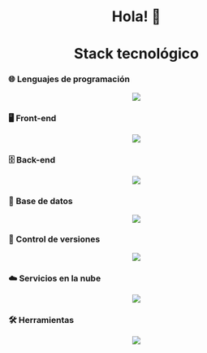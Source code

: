 <h1 align="center">Hola! 👋</h1>

<h1 align="center">Stack tecnológico</h1>

### 🌐 Lenguajes de programación

<p align="center">
  <a href="https://go-skill-icons.vercel.app/">
    <img src="https://go-skill-icons.vercel.app/api/icons?i=php,javascript,typescript&titles=true" />
  </a>
</p>
<!-- ![Stack Tecnologico](https://go-skill-icons.vercel.app/api/icons?i=php,javascript,typescript&titles=true) -->

### 🖥️ Front-end

<p align="center">
  <a href="https://go-skill-icons.vercel.app/">
    <img src="https://go-skill-icons.vercel.app/api/icons?i=html,css,bootstrap,tailwindcss,jquery,react,nextjs&titles=true" />
  </a>
</p>
<!-- ![Stack Tecnologico](https://go-skill-icons.vercel.app/api/icons?i=html,css,bootstrap,tailwindcss,jquery,react,nextjs&titles=true) -->

### 🗄️ Back-end

<p align="center">
  <a href="https://go-skill-icons.vercel.app/">
    <img src="https://go-skill-icons.vercel.app/api/icons?i=laravel,nodejs,nestjs&titles=true" />
  </a>
</p>
<!-- ![Stack Tecnologico](https://go-skill-icons.vercel.app/api/icons?i=laravel,nodejs,nestjs&titles=true) -->

### 💾 Base de datos

<p align="center">
  <a href="https://go-skill-icons.vercel.app/">
    <img src="https://go-skill-icons.vercel.app/api/icons?i=mysql,postgresql,prisma&titles=true" />
  </a>
</p>
<!-- ![Stack Tecnologico](https://go-skill-icons.vercel.app/api/icons?i=mysql,postgresql,prisma&titles=true) -->

### 🔀 Control de versiones

<p align="center">
  <a href="https://go-skill-icons.vercel.app/">
    <img src="https://go-skill-icons.vercel.app/api/icons?i=git,github,gitlab&titles=true" />
  </a>
</p>
<!-- ![Stack Tecnologico](https://go-skill-icons.vercel.app/api/icons?i=git,github,gitlab&titles=true) -->

### ☁️ Servicios en la nube

<p align="center">
  <a href="https://go-skill-icons.vercel.app/">
    <img src="https://go-skill-icons.vercel.app/api/icons?i=aws,vercel&titles=true" />
  </a>
</p>
<!-- ![Stack Tecnologico](https://go-skill-icons.vercel.app/api/icons?i=aws,vercel&titles=true) -->

### 🛠️ Herramientas

<p align="center">
  <a href="https://go-skill-icons.vercel.app/">
    <img src="https://go-skill-icons.vercel.app/api/icons?i=vscode,postman,bash,npm,ngrok,authjs,chatgpt,googleappsscript,githubcopilot&titles=true" />
  </a>
</p>
<!-- ![Stack Tecnologico](https://go-skill-icons.vercel.app/api/icons?i=vscode,postman,bash,npm,ngrok,authjs,chatgpt,googleappsscript,githubcopilot&titles=true) -->
<!--
**MagnanimoBvv/MagnanimoBvv** is a ✨ _special_ ✨ repository because its `README.md` (this file) appears on your GitHub profile.

Here are some ideas to get you started:

- 🔭 I’m currently working on ...
- 🌱 I’m currently learning ...
- 👯 I’m looking to collaborate on ...
- 🤔 I’m looking for help with ...
- 💬 Ask me about ...
- 📫 How to reach me: ...
- 😄 Pronouns: ...
- ⚡ Fun fact: ...
-->

